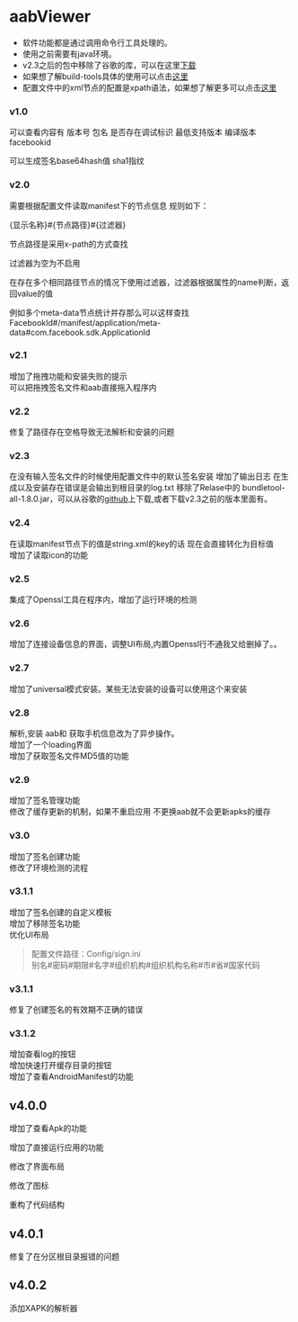 # aabViewer

- 软件功能都是通过调用命令行工具处理的。
- 使用之前需要有java环境。
- v2.3之后的包中移除了谷歌的库，可以在这里[下载](https://github.com/google/bundletool/releases)
- 如果想了解build-tools具体的使用可以点击[这里](https://developer.android.com/studio/command-line/bundletool)
- 配置文件中的xml节点的配置是xpath语法，如果想了解更多可以点击[这里 ](https://www.w3school.com.cn/xpath/xpath_syntax.asp)

### v1.0

可以查看内容有
版本号
包名
是否存在调试标识
最低支持版本
编译版本
facebookid

可以生成签名base64hash值
sha1指纹

### v2.0

需要根据配置文件读取manifest下的节点信息
规则如下：

{显示名称}#{节点路径}#{过滤器}

节点路径是采用x-path的方式查找

过滤器为空为不启用

在存在多个相同路径节点的情况下使用过滤器，过滤器根据属性的name判断，返回value的值

例如多个meta-data节点统计并存那么可以这样查找
FacebookId#/manifest/application/meta-data#com.facebook.sdk.ApplicationId

### v2.1

增加了拖拽功能和安装失败的提示  
可以把拖拽签名文件和aab直接拖入程序内

### v2.2

修复了路径存在空格导致无法解析和安装的问题

### v2.3

在没有输入签名文件的时候使用配置文件中的默认签名安装
增加了输出日志 在生成以及安装存在错误是会输出到根目录的log.txt
移除了Relase中的 bundletool-all-1.8.0.jar，可以从谷歌的[github](https://github.com/google/bundletool/releases)上下载,或者下载v2.3之前的版本里面有。  

### v2.4

在读取manifest节点下的值是string.xml的key的话 现在会直接转化为目标值  
增加了读取icon的功能

### v2.5

集成了Openssl工具在程序内，增加了运行环境的检测

### v2.6

增加了连接设备信息的界面，调整UI布局,内置Openssl行不通我又给删掉了。。  

### v2.7

增加了universal模式安装。某些无法安装的设备可以使用这个来安装  

### v2.8

解析,安装 aab和 获取手机信息改为了异步操作。  
增加了一个loading界面  
增加了获取签名文件MD5值的功能   

### v2.9

增加了签名管理功能  
修改了缓存更新的机制，如果不重启应用 不更换aab就不会更新apks的缓存  

### v3.0

增加了签名创建功能  
修改了环境检测的流程  

### v3.1.1

增加了签名创建的自定义模板  
增加了移除签名功能  
优化UI布局  

> 配置文件路径：Config/sign.ini     
> 别名#密码#期限#名字#组织机构#组织机构名称#市#省#国家代码

### v3.1.1

修复了创建签名的有效期不正确的错误  

### v3.1.2

增加查看log的按钮  
增加快速打开缓存目录的按钮  
增加了查看AndroidManifest的功能  

## v4.0.0

增加了查看Apk的功能 

增加了直接运行应用的功能

修改了界面布局 

修改了图标 

重构了代码结构

## v4.0.1

修复了在分区根目录报错的问题



## v4.0.2

添加XAPK的解析器